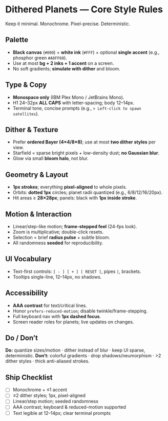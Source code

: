 # Dithered Planets — Core Style Rules

Keep it minimal. Monochrome. Pixel-precise. Deterministic.

## Palette

* **Black canvas** (`#000`) + **white ink** (`#FFF`) + optional **single accent** (e.g., phosphor green `#A8FF60`).
* Use at most **bg + 2 inks + 1 accent** on a screen.
* No soft gradients; **simulate with dither** and bloom.

## Type & Copy

* **Monospace only** (IBM Plex Mono / JetBrains Mono).
* H1 24–32px **ALL CAPS** with letter-spacing; body 12–14px.
* Terminal tone, concise prompts (e.g., `> Left-click to spawn satellites`).

## Dither & Texture

* Prefer **ordered Bayer (4×4/8×8)**; use at most **two dither styles** per view.
* Starfield = sparse bright pixels + low-density dust; **no Gaussian blur**.
* Glow via small **bloom halo**, not blur.

## Geometry & Layout

* **1px strokes**; everything **pixel-aligned** to whole pixels.
* Orbits: **dotted 1px** circles; planet radii quantized (e.g., 6/8/12/16/20px).
* Hit areas ≥ **28×28px**; panels: black with **1px inside stroke**.

## Motion & Interaction

* Linear/step-like motion; **frame-stepped feel** (24-fps look).
* Zoom is multiplicative; double-click resets.
* Selection = brief **radius pulse** + subtle bloom.
* All randomness **seeded** for reproducibility.

## UI Vocabulary

* Text-first controls: `[ - ] [ + ] [ RESET ]`, pipes `|`, brackets.
* Tooltips single-line, 12–14px, no shadows.

## Accessibility

* **AAA contrast** for text/critical lines.
* Honor `prefers-reduced-motion`; disable twinkle/frame-stepping.
* Full keyboard nav with **1px dashed focus**.
* Screen reader roles for planets; live updates on changes.

## Do / Don’t

**Do:** quantize sizes/motion · dither instead of blur · keep UI sparse, deterministic.
**Don’t:** colorful gradients · drop shadows/neumorphism · >2 dither styles · thick anti-aliased strokes.

## Ship Checklist

* [ ] Monochrome + ≤1 accent
* [ ] ≤2 dither styles; 1px, pixel-aligned
* [ ] Linear/step motion; seeded randomness
* [ ] AAA contrast; keyboard & reduced-motion supported
* [ ] Text legible at 12–14px; clear terminal prompts

<!--

System Guidelines

Use this file to provide the AI with rules and guidelines you want it to follow.
This template outlines a few examples of things you can add. You can add your own sections and format it to suit your needs

TIP: More context isn't always better. It can confuse the LLM. Try and add the most important rules you need

# General guidelines

Any general rules you want the AI to follow.
For example:

* Only use absolute positioning when necessary. Opt for responsive and well structured layouts that use flexbox and grid by default
* Refactor code as you go to keep code clean
* Keep file sizes small and put helper functions and components in their own files.

--------------

# Design system guidelines
Rules for how the AI should make generations look like your company's design system

Additionally, if you select a design system to use in the prompt box, you can reference
your design system's components, tokens, variables and components.
For example:

* Use a base font-size of 14px
* Date formats should always be in the format “Jun 10”
* The bottom toolbar should only ever have a maximum of 4 items
* Never use the floating action button with the bottom toolbar
* Chips should always come in sets of 3 or more
* Don't use a dropdown if there are 2 or fewer options

You can also create sub sections and add more specific details
For example:


## Button
The Button component is a fundamental interactive element in our design system, designed to trigger actions or navigate
users through the application. It provides visual feedback and clear affordances to enhance user experience.

### Usage
Buttons should be used for important actions that users need to take, such as form submissions, confirming choices,
or initiating processes. They communicate interactivity and should have clear, action-oriented labels.

### Variants
* Primary Button
  * Purpose : Used for the main action in a section or page
  * Visual Style : Bold, filled with the primary brand color
  * Usage : One primary button per section to guide users toward the most important action
* Secondary Button
  * Purpose : Used for alternative or supporting actions
  * Visual Style : Outlined with the primary color, transparent background
  * Usage : Can appear alongside a primary button for less important actions
* Tertiary Button
  * Purpose : Used for the least important actions
  * Visual Style : Text-only with no border, using primary color
  * Usage : For actions that should be available but not emphasized
-->
